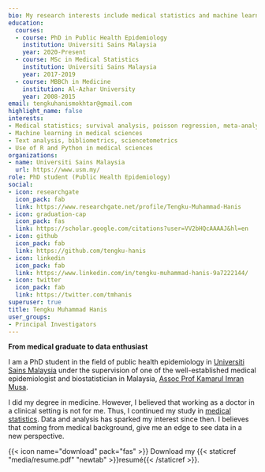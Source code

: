 ```yaml
---
bio: My research interests include medical statistics and machine learning application.
education:
  courses:
  - course: PhD in Public Health Epidemiology
    institution: Universiti Sains Malaysia
    year: 2020-Present
  - course: MSc in Medical Statistics
    institution: Universiti Sains Malaysia
    year: 2017-2019
  - course: MBBCh in Medicine
    institution: Al-Azhar University
    year: 2008-2015
email: tengkuhanismokhtar@gmail.com
highlight_name: false
interests:
- Medical statistics; survival analysis, poisson regression, meta-analysis
- Machine learning in medical sciences
- Text analysis, bibliometrics, sciencetometrics
- Use of R and Python in medical sciences
organizations:
- name: Universiti Sains Malaysia
  url: https://www.usm.my/
role: PhD student (Public Health Epidemiology)
social:
- icon: researchgate
  icon_pack: fab
  link: https://www.researchgate.net/profile/Tengku-Muhammad-Hanis
- icon: graduation-cap
  icon_pack: fas
  link: https://scholar.google.com/citations?user=VV2bHQcAAAAJ&hl=en
- icon: github
  icon_pack: fab
  link: https://github.com/tengku-hanis
- icon: linkedin
  icon_pack: fab
  link: https://www.linkedin.com/in/tengku-muhammad-hanis-9a7222144/
- icon: twitter
  icon_pack: fab
  link: https://twitter.com/tmhanis
superuser: true
title: Tengku Muhammad Hanis
user_groups:
- Principal Investigators
---
```


**From medical graduate to data enthusiast**

I am a PhD student in the field of public health epidemiology in [Universiti Sains Malaysia](https://www.usm.my/) under the supervision of one of the well-established medical epidemiologist and biostatistician in Malaysia, [Assoc Prof Kamarul Imran Musa](https://myanalytics.com.my/).

I did my degree in medicine. However, I believed that working as a doctor in a clinical setting is not for me. Thus, I continued my study in [medical statistics](http://www.medic.usm.my/biostat/en/79-main). Data and analysis has sparked my interest since then. I believes that coming from medical background, give me an edge to see data in a new perspective.

{{< icon name="download" pack="fas" >}} Download my {{< staticref "media/resume.pdf" "newtab" >}}resumé{{< /staticref >}}.
